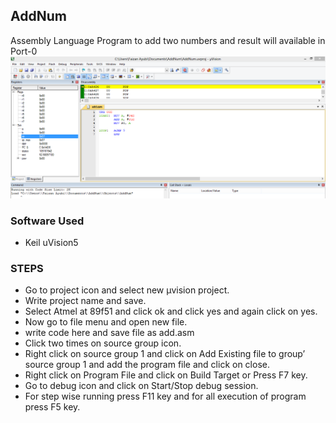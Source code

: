 ## AddNum ##
Assembly Language Program to add two numbers and result will available in Port-0
![Debug](https://github.com/faizanayubi/AddNum/blob/master/screenshots/debug.png?raw=true)

### Software Used ###
- Keil uVision5

### STEPS ###
- Go to project icon and select new µvision project.
- Write project name and save.
- Select Atmel at 89f51 and click ok and click yes and again click on yes.
- Now go to file menu and open new file.
- write code here and save file as add.asm
- Click two times on source group icon.
- Right click on source group 1 and click on Add Existing file to group’ source group 1 and add the program file and click on close.
- Right click on Program File and click on Build Target or Press F7 key.
- Go to debug icon and click on Start/Stop debug session.
- For step wise running press F11 key and for all execution of program press F5 key.
